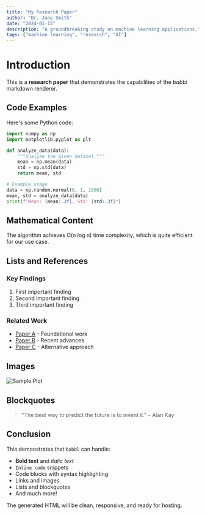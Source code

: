 ```yaml
---
title: "My Research Paper"
author: "Dr. Jane Smith"
date: "2024-01-15"
description: "A groundbreaking study on machine learning applications."
tags: ["machine learning", "research", "AI"]
---
```


# Introduction

This is a **research paper** that demonstrates the capabilities of the *babbl* markdown renderer.

## Code Examples

Here's some Python code:

```python
import numpy as np
import matplotlib.pyplot as plt

def analyze_data(data):
    """Analyze the given dataset."""
    mean = np.mean(data)
    std = np.std(data)
    return mean, std

# Example usage
data = np.random.normal(0, 1, 1000)
mean, std = analyze_data(data)
print(f"Mean: {mean:.3f}, Std: {std:.3f}")
```

## Mathematical Content

The algorithm achieves O(n log n) time complexity, which is quite efficient for our use case.

## Lists and References

### Key Findings

1. First important finding
2. Second important finding
3. Third important finding

### Related Work

- [Paper A](https://arxiv.org/abs/1234.5678) - Foundational work
- [Paper B](https://arxiv.org/abs/8765.4321) - Recent advances
- [Paper C](https://arxiv.org/abs/1111.2222) - Alternative approach

## Images

![Sample Plot](https://picsum.photos/id/237/200/300)

## Blockquotes

> "The best way to predict the future is to invent it." - Alan Kay

## Conclusion

This demonstrates that `babbl` can handle:

- **Bold text** and *italic text*
- `Inline code` snippets
- Code blocks with syntax highlighting
- Links and images
- Lists and blockquotes
- And much more!

The generated HTML will be clean, responsive, and ready for hosting. 